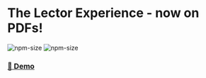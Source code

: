 # The Lector Experience - now on PDFs!

![npm-size](https://img.shields.io/npm/v/@robomonk/lector-pdfjs?style=for-the-badge)
![npm-size](https://img.shields.io/bundlephobia/minzip/@robomonk/lector-pdfjs?style=for-the-badge)

### [ 🚀 Demo ](https://robo-monk.github.io/lector-pdfjs)
